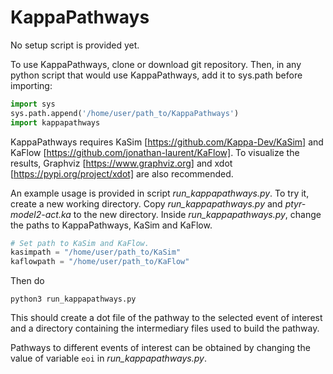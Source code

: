 # KappaPathways

No setup script is provided yet.

To use KappaPathways, clone or download git repository.
Then, in any python script that would use KappaPathways,
add it to sys.path before importing:

```python
import sys
sys.path.append('/home/user/path_to/KappaPathways')
import kappapathways
```

KappaPathways requires KaSim [https://github.com/Kappa-Dev/KaSim] and KaFlow [https://github.com/jonathan-laurent/KaFlow].
To visualize the results, Graphviz [https://www.graphviz.org] and xdot [https://pypi.org/project/xdot] are also recommended.

An example usage is provided in script *run_kappapathways.py*.
To try it, create a new working directory.
Copy *run_kappapathways.py* and *ptyr-model2-act.ka* to the new directory.
Inside *run_kappapathways.py*, change the paths to KappaPathways, KaSim and KaFlow.

```python
# Set path to KaSim and KaFlow.
kasimpath = "/home/user/path_to/KaSim"
kaflowpath = "/home/user/path_to/KaFlow"
```

Then do

```
python3 run_kappapathways.py
```

This should create a dot file of the pathway to the selected event of interest
and a directory containing the intermediary files used to build the pathway.

Pathways to different events of interest can be obtained by changing the value of
variable `eoi` in *run_kappapathways.py*.

